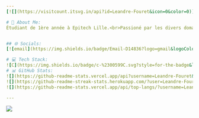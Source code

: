 ```yaml
---
[![](https://visitcount.itsvg.in/api?id=Leandre-Fouret&icon=0&color=0)](https://visitcount.itsvg.in)

# 💫 About Me:
Étudiant de 1ère année à Epitech Lille.<br>Passioné par les divers domaines de l'informatique.<br>Intérêt particulier pour la cybersécurité.<br><br>Actuellement à la recherche d'un stage de 6 mois en informatique.<br>Utilisateur quotiden de Linux depuis des années<br>


## 🌐 Socials:
[![email](https://img.shields.io/badge/Email-D14836?logo=gmail&logoColor=white)](mailto:leandre.fouret@proton.me) 

# 💻 Tech Stack:
![C](https://img.shields.io/badge/c-%2300599C.svg?style=for-the-badge&logo=c&logoColor=white) ![C#](https://img.shields.io/badge/c%23-%23239120.svg?style=for-the-badge&logo=csharp&logoColor=white) ![HTML5](https://img.shields.io/badge/html5-%23E34F26.svg?style=for-the-badge&logo=html5&logoColor=white) ![Python](https://img.shields.io/badge/python-3670A0?style=for-the-badge&logo=python&logoColor=ffdd54) ![Bash Script](https://img.shields.io/badge/bash_script-%23121011.svg?style=for-the-badge&logo=gnu-bash&logoColor=white) ![PHP](https://img.shields.io/badge/php-%23777BB4.svg?style=for-the-badge&logo=php&logoColor=white) ![Django](https://img.shields.io/badge/django-%23092E20.svg?style=for-the-badge&logo=django&logoColor=white) ![Apache](https://img.shields.io/badge/apache-%23D42029.svg?style=for-the-badge&logo=apache&logoColor=white) ![Nginx](https://img.shields.io/badge/nginx-%23009639.svg?style=for-the-badge&logo=nginx&logoColor=white) ![MariaDB](https://img.shields.io/badge/MariaDB-003545?style=for-the-badge&logo=mariadb&logoColor=white) ![Git](https://img.shields.io/badge/git-%23F05033.svg?style=for-the-badge&logo=git&logoColor=white) ![Unity](https://img.shields.io/badge/unity-%23000000.svg?style=for-the-badge&logo=unity&logoColor=white) ![TOR](https://img.shields.io/badge/tor-%237E4798.svg?style=for-the-badge&logo=tor-project&logoColor=white)
# 📊 GitHub Stats:
![](https://github-readme-stats.vercel.app/api?username=Leandre-Fouret&theme=dark&hide_border=false&include_all_commits=false&count_private=false)<br/>
![](https://github-readme-streak-stats.herokuapp.com/?user=Leandre-Fouret&theme=dark&hide_border=false)<br/>
![](https://github-readme-stats.vercel.app/api/top-langs/?username=Leandre-Fouret&theme=dark&hide_border=false&include_all_commits=false&count_private=false&layout=compact)

---
```

[![](https://visitcount.itsvg.in/api?id=Leandre-Fouret&icon=0&color=0)](https://visitcount.itsvg.in)

<!-- Proudly created with GPRM ( https://gprm.itsvg.in ) -->
